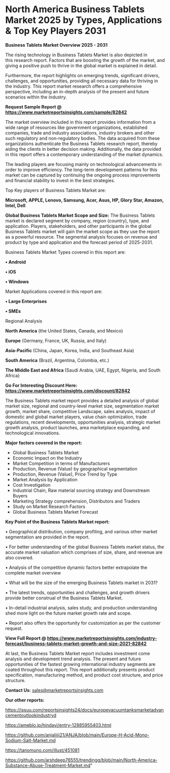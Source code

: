 # North America Business Tablets Market 2025 by Types, Applications & Top Key Players 2031

<Strong> Business Tablets Market Overview 2025 - 2031</strong>

The rising technology in Business Tablets Market is also depicted in this research report. Factors that are boosting the growth of the market, and giving a positive push to thrive in the global market is explained in detail.

Furthermore, the report highlights on emerging trends, significant drivers, challenges, and opportunities, providing all necessary data for thriving in the industry. This report market research offers a comprehensive perspective, including an in-depth analysis of the present and future scenarios within the industry.

<strong>Request Sample Report @ <a href=https://www.marketreportsinsights.com/sample/82842>https://www.marketreportsinsights.com/sample/82842</a></strong>

The market overview included in this report provides information from a wide range of resources like government organizations, established companies, trade and industry associations, industry brokers and other such regulatory and non-regulatory bodies. The data acquired from these organizations authenticate the Business Tablets research report, thereby aiding the clients in better decision making. Additionally, the data provided in this report offers a contemporary understanding of the market dynamics.

The leading players are focusing mainly on technological advancements in order to improve efficiency. The long-term development patterns for this market can be captured by continuing the ongoing process improvements and financial stability to invest in the best strategies.

Top Key players of Business Tablets Market are:

<strong>Microsoft, APPLE, Lenovo, Samsung, Acer, Asus, HP, Glory Star, Amazon, Intel, Dell</strong>

<strong><b>Global Business Tablets Market Scope and Size:</b></strong>
The Business Tablets market is declared segment by company, region (country), type, and application. Players, stakeholders, and other participants in the global Business Tablets market will gain the market scope as they use the report as a powerful resource. The segmental analysis focuses on revenue and product by type and application and the forecast period of 2025-2031.

Business Tablets Market Types covered in this report are:

<strong>• Android

• iOS

• Windows</strong>

Market Applications covered in this report are:

<strong>• Large Enterprises

• SMEs</strong> 

Regional Analysis

<strong>North America</strong> (the United States, Canada, and Mexico)

<strong>Europe</strong> (Germany, France, UK, Russia, and Italy)

<strong>Asia-Pacific</strong> (China, Japan, Korea, India, and Southeast Asia)

<strong>South America</strong> (Brazil, Argentina, Colombia, etc.)

<strong>The Middle East and Africa</strong> (Saudi Arabia, UAE, Egypt, Nigeria, and South Africa)

<strong>Go For Interesting Discount Here: <a href=https://www.marketreportsinsights.com/discount/82842>https://www.marketreportsinsights.com/discount/82842</a></strong>

The Business Tablets market report provides a detailed analysis of global market size, regional and country-level market size, segmentation market growth, market share, competitive Landscape, sales analysis, impact of domestic and global market players, value chain optimization, trade regulations, recent developments, opportunities analysis, strategic market growth analysis, product launches, area marketplace expanding, and technological innovations.

<strong><b>Major factors covered in the report:</b></strong>
<ul>
  <li>Global Business Tablets Market </li>
  <li>Economic Impact on the Industry</li>
  <li>Market Competition in terms of Manufacturers</li>
  <li>Production, Revenue (Value) by geographical segmentation</li>
  <li>Production, Revenue (Value), Price Trend by Type</li>
  <li>Market Analysis by Application</li>
  <li>Cost Investigation</li>
  <li>Industrial Chain, Raw material sourcing strategy and Downstream Buyers</li>
  <li>Marketing Strategy comprehension, Distributors and Traders</li>
  <li>Study on Market Research Factors</li>
  <li>Global Business Tablets Market Forecast</li>
</ul>

<strong><b>Key Point of the Business Tablets Market report:</b></strong>

• Geographical distribution, company profiling, and various other market segmentation are provided in the report.

• For better understanding of the global Business Tablets market status, the accurate market valuation which comprises of size, share, and revenue are also covered.

• Analysis of the competitive dynamic factors better extrapolate the complete market overview

• What will be the size of the emerging Business Tablets market in 2031?

• The latest trends, opportunities and challenges, and growth drivers provide better construal of the Business Tablets Market.

• In-detail industrial analysis, sales study, and production understanding shed more light on the future market growth rate and scope.

• Report also offers the opportunity for customization as per the customer request.

<strong><b>View Full Report @ <a href=https://www.marketreportsinsights.com/industry-forecast/business-tablets-market-growth-and-size-2021-82842>https://www.marketreportsinsights.com/industry-forecast/business-tablets-market-growth-and-size-2021-82842</a></b></strong>


At last, the Business Tablets Market report includes investment come analysis and development trend analysis. The present and future opportunities of the fastest growing international industry segments are coated throughout this report. This report additionally presents product specification, manufacturing method, and product cost structure, and price structure.

<strong>Contact Us:</strong>
sales@marketreportsinsights.com

<strong>Our other reports:</strong>

<a href=https://issuu.com/reportsinsights24/docs/europevacuumtanksmarketadvancementoutlookindustryd>https://issuu.com/reportsinsights24/docs/europevacuumtanksmarketadvancementoutlookindustryd</a>

<a href=https://ameblo.jp/hindavi/entry-12885955403.html>https://ameblo.jp/hindavi/entry-12885955403.html</a>

<a href=https://github.com/anjaliiii21/ANJA/blob/main/Europe-H-Acid-Mono-Sodium-Salt-Market.md>https://github.com/anjaliiii21/ANJA/blob/main/Europe-H-Acid-Mono-Sodium-Salt-Market.md</a>

<a href=https://tanomuno.com/illust/451081>https://tanomuno.com/illust/451081</a>

<a href=https://github.com/arshdeep76555/trendingg/blob/main/North-America-Substance-Abuse-Treatment-Market.md>https://github.com/arshdeep76555/trendingg/blob/main/North-America-Substance-Abuse-Treatment-Market.md</a>"
